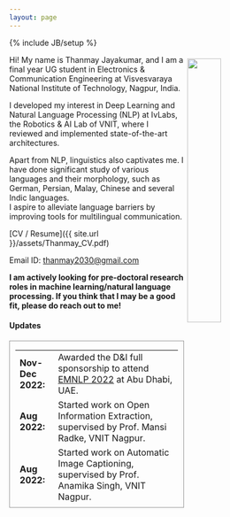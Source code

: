 ```yaml
---
layout: page
---
```

{% include JB/setup %}

<img style="float: right; width: 35%; padding: 6px;" src=" {{ site.url }}/assets/profile.png">

Hi! My name is Thanmay Jayakumar, and I am a final year UG student in Electronics & Communication Engineering at Visvesvaraya National Institute of Technology, Nagpur, India.

I developed my interest in Deep Learning and Natural Language Processing (NLP) at IvLabs, the Robotics & AI Lab of VNIT, where I reviewed and implemented state-of-the-art architectures.

Apart from NLP, linguistics also captivates me. I have done significant study of various languages and their morphology, such as German, Persian, Malay, Chinese and several Indic languages.<br />
I aspire to alleviate language barriers by improving tools for multilingual communication.

[CV / Resume]({{ site.url }}/assets/Thanmay_CV.pdf)

Email ID: [thanmay2030@gmail.com](mailto:thanmay2030@gmail.com)  

**I am actively looking for pre-doctoral research roles in machine learning/natural language processing. If you think that I may be a good fit, please do reach out to me!**

#### Updates

<div style="height:300px;overflow:auto; border:1px solid #999; padding-left: 0.7em; padding-right: 0.7em">
<table>
<col width="100px">
<col width="650px">
  <tr><td><b>Nov-Dec 2022:</b></td><td>Awarded the D&I full sponsorship to attend <a href="https://2022.emnlp.org/">EMNLP 2022</a> at Abu Dhabi, UAE.</td></tr>
  <tr><td><b>Aug 2022:</b></td><td>Started work on Open Information Extraction, supervised by Prof. Mansi Radke, VNIT Nagpur.</td></tr>
  <tr><td><b>Aug 2022:</b></td><td>Started work on Automatic Image Captioning, supervised by Prof. Anamika Singh, VNIT Nagpur.</td></tr>
  <tr><td><b>Jul 2022:</b></td><td>Accepted into the <a href="https://ltrc.iiit.ac.in/iasnlp2022">IIIT-H's Advanced Summer School on NLP</a> at Hyderabad, India. Project guided by Saumitra Yadav and Prof. Manish Shrivastava. Check out the <a href="https://drive.google.com/file/d/1ws3ViFsy404ads5mE8fe7KTQh-Peost-/view?usp=sharing">Project Presentation</a>.</td></tr>
  <tr><td><b>May-Aug 2022:</b></td><td>Accepted into the prestigious <a href="http://surge.iitk.ac.in/index.php">SURGE internship program</a> at Indian Institute of Technology, Kanpur, India. Project on Spoken Term Detection (Audio Retrieval), supervised by <a href="https://vipular.github.io/">Prof. Vipul Arora</a>. Check out my <a href="https://drive.google.com/file/d/1R1s4v7eVY_E23BnEazHlMeAqAmnNEr43/view">Project Report</a>.</td></tr>
  <tr><td><b>Jun 2021:</b></td><td>Started work on low-resource Neural Machine Translation at IvLabs, Visvesvaraya National Institute of Technology. Check out the <a href="https://docs.google.com/presentation/d/1oWpU-3UGvh6xf_P8z_LmJulEeX8B0UWYFoCn9NDeyyA/edit?usp=sharing">Presentation</a>.</td></tr>
  <tr><td><b>May-Jul 2020:</b></td><td>Started my Summer Internship at IvLabs, Visvesvaraya National Institute of Technology. Project on Automatic Speaker Recognition, supervised by <a href="https://scholar.google.co.in/citations?hl=en&user=B9InqKQAAAAJ&view_op=list_works&sortby=pubdate">Prof. Shital Chiddarwar</a>. </td></tr>